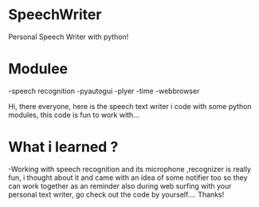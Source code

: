 # SpeechWriter
Personal Speech Writer with python!



# Modulee
-speech recognition
-pyautogui
-plyer
-time
-webbrowser

Hi, there everyone, here is the speech text writer i code with some python modules, this code is fun to work with...

# What i learned ?
-Working with speech recognition and its microphone ,recognizer is really fun, i thought about it and came with an idea of some notifier too so they can work together as an reminder also during web surfing with your personal text writer, go check out the code by yourself.... Thanks!
